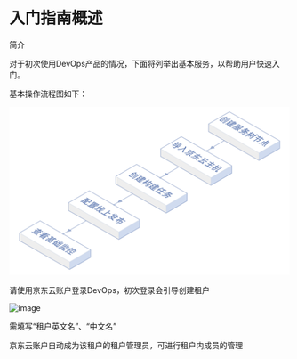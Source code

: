 # 入门指南概述

简介

对于初次使用DevOps产品的情况，下面将列举出基本服务，以帮助用户快速入门。

基本操作流程图如下：

![image](https://github.com/jdcloudcom/cn/blob/DevOps/image/DevOps/Getting-Started1.png)

请使用京东云账户登录DevOps，初次登录会引导创建租户

![image](https://github.com/jdcloudcom/cn/blob/DevOps/image/DevOps/Starting2.png)

需填写“租户英文名”、“中文名”

京东云账户自动成为该租户的租户管理员，可进行租户内成员的管理
